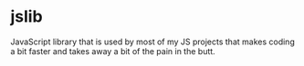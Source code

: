 # jslib
JavaScript library that is used by most of my JS projects that makes coding a bit faster and takes away a bit of the pain in the butt.
